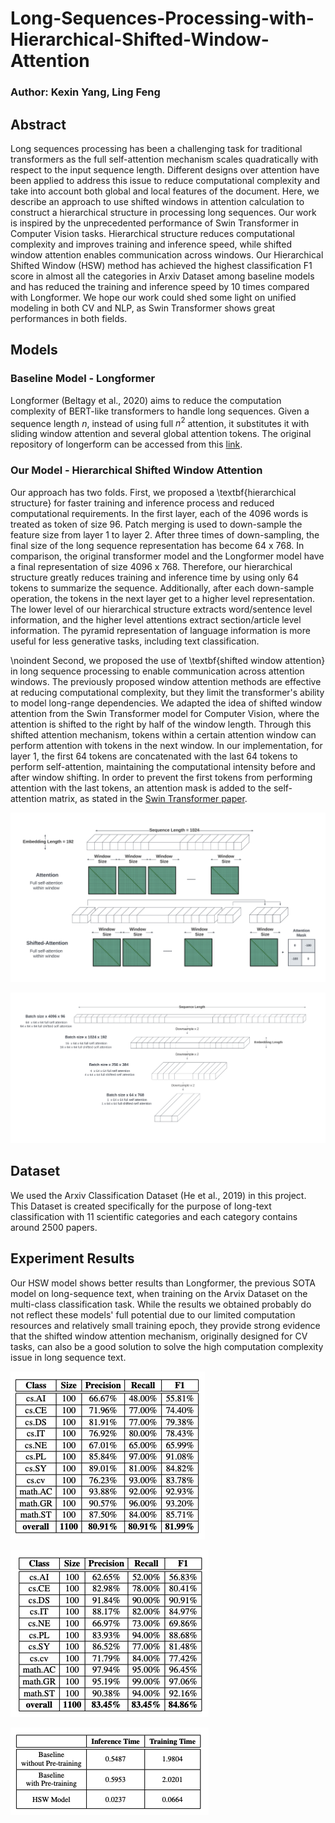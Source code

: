 # Long-Sequences-Processing-with-Hierarchical-Shifted-Window-Attention

### Author: Kexin Yang, Ling Feng

## Abstract
Long sequences processing has been a challenging task for traditional transformers as the full self-attention mechanism scales quadratically with respect to the input sequence length. Different designs over attention have been applied to address this issue to reduce computational complexity and take into account both global and local features of the document. Here, we describe an approach to use shifted windows in attention calculation to construct a hierarchical structure in processing long sequences. Our work is inspired by the unprecedented performance of Swin Transformer in Computer Vision tasks. Hierarchical structure reduces computational complexity and improves training and inference speed, while shifted window attention enables communication across windows. Our Hierarchical Shifted Window (HSW) method has achieved the highest classification F1 score in almost all the categories in Arxiv Dataset among baseline models and has reduced the training and inference speed by 10 times compared with Longformer. We hope our work could shed some light on unified modeling in both CV and NLP, as Swin Transformer shows great performances in both fields.

## Models
### Baseline Model - Longformer
Longformer (Beltagy et al., 2020) aims to reduce the computation complexity of BERT-like transformers to handle long sequences. Given a sequence length $n$, instead of using full $n^2$ attention, it substitutes it with sliding window attention and several global attention tokens. The original repository of longerform can be accessed from this [link](https://github.com/allenai/longformer).

### Our Model - Hierarchical Shifted Window Attention
Our approach has two folds. First, we proposed a \textbf{hierarchical structure} for faster training and inference process and reduced computational requirements. In the first layer, each of the 4096 words is treated as token of size 96. Patch merging is used to down-sample the feature size from layer 1 to layer 2. After three times of down-sampling, the final size of the long sequence representation has become 64 x 768. In comparison, the original transformer model and the Longformer model have a final representation of size 4096 x 768. Therefore, our hierarchical structure greatly reduces training and inference time by using only 64 tokens to summarize the sequence. Additionally, after each down-sample operation, the tokens in the next layer get to a higher level representation. The lower level of our hierarchical structure extracts word/sentence level information, and the higher level attentions extract section/article level information. The pyramid representation of language information is more useful for less generative tasks, including text classification.

\noindent Second, we proposed the use of \textbf{shifted window attention} in long sequence processing to enable communication across attention windows. The previously proposed window attention methods are effective at reducing computational complexity, but they limit the transformer's ability to model long-range dependencies. We adapted the idea of shifted window attention from the Swin Transformer model for Computer Vision, where the attention is shifted to the right by half of the window length. Through this shifted attention mechanism, tokens within a certain attention window can perform attention with tokens in the next window. In our implementation, for layer 1, the first 64 tokens are concatenated with the last 64 tokens to perform self-attention, maintaining the computational intensity before and after window shifting. In order to prevent the first tokens from performing attention with the last tokens, an attention mask is added to the self-attention matrix, as stated in the [Swin Transformer paper](https://arxiv.org/abs/2103.14030). 

![Alt text](images/attentionwindow.png?raw=true "Attention Window Design")

![Alt text](images/hierarchical.png?raw=true "Hierarchical Structure")

## Dataset
We used the Arxiv Classification Dataset (He et al., 2019) in this project. This Dataset is created specifically for the purpose of long-text classification with 11 scientific categories and each category contains around 2500 papers.

## Experiment Results
Our HSW model shows better results than Longformer, the previous SOTA model on long-sequence text, when training on the Arvix Dataset on the multi-class classification task. While the results we obtained probably do not reflect these models' full potential due to our limited computation resources and relatively small training epoch, they provide strong evidence that the shifted window attention mechanism, originally designed for CV tasks, can also be a good solution to solve the high computation complexity issue in long sequence text. 


![Alt text](images/longformer.png?raw=true "Longformer classification accuracy")

![Alt text](images/HSAmodel.png?raw=true "HSA model classification accuracy")

![Alt text](images/runtime.png?raw=true "Runtime comparison")